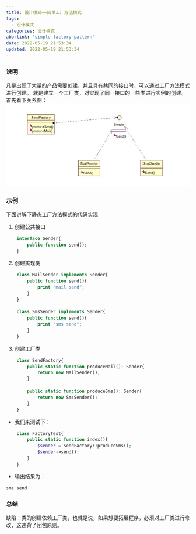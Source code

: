```yaml
---
title: 设计模式——简单工厂方法模式
tags:
  - 设计模式
categories: 设计模式
abbrlink: 'simple-factory-pattern'
date: 2022-05-19 21:53:34
updated: 2022-05-19 21:53:34
---
```



### 说明
凡是出现了大量的产品需要创建，并且具有共同的接口时，可以通过工厂方法模式进行创建。
就是建立一个工厂类，对实现了同一接口的一些类进行实例的创建。首先看下关系图：
![](/images/simple-factory-pattern-1.jpg)

### 示例
下面讲解下静态工厂方法模式的代码实现
1. 创建公共接口
```php
    interface Sender{
        public function send();
    }
```
2. 创建实现类
```php
    class MailSender implements Sender{
        public function send(){
            print "mail send";
        }
    }
    
    class SmsSender implements Sender{
        public function send(){
            print "sms send";
        }
    }
```
3. 创建工厂类
```php
    class SendFactory{
        public static function produceMail(): Sender{
            return new MailSender();
        }
    
        public static function produceSms(): Sender{
            return new SmsSender();
        }
    }
```

- 我们来测试下：
```php
    class FactoryTest{
        public static function index(){
            $sender = SendFactory::produceSms();
            $sender->send();
        }
    }
```

- 输出结果为：
```
sms send
```

### 总结
缺陷：类的创建依赖工厂类，也就是说，如果想要拓展程序，必须对工厂类进行修改，这违背了闭包原则。
